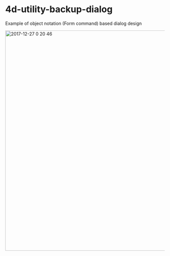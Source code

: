 # 4d-utility-backup-dialog
Example of object notation (Form command) based dialog design

<img width="695" alt="2017-12-27 0 20 46" src="https://user-images.githubusercontent.com/1725068/34359610-a9aedf48-ea9c-11e7-8839-369bab65ae8c.png">
